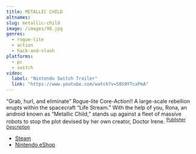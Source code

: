 ```yaml
---
title: METALLIC CHILD
altnames:
slug: metallic-child
image: /images/98.jpg
genres:
  - rogue-lite
  - action
  - hack-and-slash
platforms:
  - pc
  - switch
video:
  label: "Nintendo Switch Trailer"
  link: "https://www.youtube.com/watch?v=58S9YTcxPmA"
---
```


“Grab, hurl, and eliminate” Rogue-lite Core-Action!! A large-scale rebellion erupts within the spacecraft “Life Stream.” With the help of you, Rona, an android known as “Metallic Child,” stands up against a fleet of massive robots to stop the plot devised by her own creator, Doctor Irene. <sup>[Publisher Description](https://store.steampowered.com/app/1490610/METALLIC_CHILD/)</sup>

* [Steam](https://store.steampowered.com/app/1490610/METALLIC_CHILD/)
* [Nintendo eShop](https://www.nintendo.com/store/products/metallic-child-switch/)